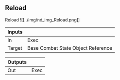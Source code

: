 ## Reload
Reload
![[../img/nd_img_Reload.png]]

|Inputs||
|--|--|
| In | Exec |
| Target | Base Combat State Object Reference |

|Outputs||
|--|--|
| Out | Exec |
